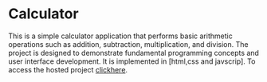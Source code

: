 # Calculator
This is a simple calculator application that performs basic arithmetic operations such as addition, subtraction, multiplication, and division. The project is designed to demonstrate fundamental programming concepts and user interface development. It is implemented in [html,css and javscrip].
To access the hosted project [clickhere](https://ali-arshad-khan.github.io/Calculator/).
